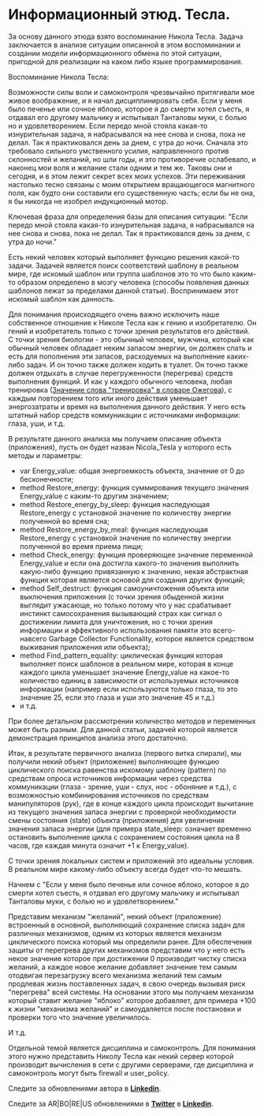 # Информационный этюд. Тесла.

За основу данного этюда взято воспоминание Никола Тесла. Задача заключается в анализе ситуации описанной в этом воспоминании и создании модели информационного обмена по этой ситуации, пригодной для реализации на каком либо языке программирования.

Воспоминание Никола Тесла:

Возможности силы воли и самоконтроля чрезвычайно притягивали мое живое воображение, и я начал дисциплинировать себя. Если у меня было печенье или сочное яблоко, которое я до смерти хотел съесть, я отдавал его другому мальчику и испытывал Танталовы муки, с болью но и удовлетворением. Если передо мной стояла какая-то изнурительная задача, я набрасывался на нее снова и снова, пока не делал. Так я практиковался день за днем, с утра до ночи. Сначала это требовало сильного умственного усилия, направленного против склонностей и желаний, но шли годы, и это противоречие ослабевало, и наконец мои воля и желание стали одним и тем же. Таковы они и сегодня, и в этом лежит секрет всех моих успехов. Эти переживания настолько тесно связаны с моим открытием вращающегося магнитного поля, как будто они составили его существенную часть; если бы не она, я бы никогда не изобрел индукционный мотор.

Ключевая фраза для определения базы для описания ситуации: "Если передо мной стояла какая-то изнурительная задача, я набрасывался на нее снова и снова, пока не делал. Так я практиковался день за днем, с утра до ночи."

Есть некий человек который выполняет функцию решения какой-то задачи. Задачей является поиск соответствий шаблону в реальном мире, где искомый шаблон или группа шаблонов это то что было каким-то образом определено в мозгу человека (способы появления данных шаблонов лежат за пределами данной статьи). Воспринимаем этот искомый шаблон как данность.

Для понимания происходящего очень важно исключить наше собственное отношение к Николе Тесла как к гению и изобретателю. Он гений и изобретатель только с точки зрения результатов его действий. С точки зрения биологии - это обычный человек, мужчина, который как обычный человек обладает неким запасом энергии, он должен спать и есть для пополнения эти запасов, расходуемых на выполнение каких-либо задач. И он точно также должен ходить в туалет. Он точно также должен отдыхать в случае перегруженности (перегрева) средств выполнения функций. И как у каждого обычного человека, любая тренировка ([Значение слова "тренировка" в словаре Ожегова](http://ozhegov.info/slovar/?ex=Y&q=ТРЕНИРОВКА)), с каждым повторением того или иного действия уменьшает энергозатраты и время на выполнения данного действия. У него есть штатный набор средств коммуникации с источниками информации: глаза, уши, и т.д.

В результате данного анализа мы получаем описание объекта (приложения), пусть он будет назван Nicola_Tesla у которого есть методы и параметры:

- var Energy_value: общая энергоемкость объекта, значение от 0 до бесконечности;
- method Restore_energy: функция суммирования текущего значения Energy_value с каким-то другим значением;
- method Restore_energy_by_sleep: функция наследующая Restore_energy с установкой значение по количеству энергии полученной во время сна;
- method Restore_energy_by_meal: функция наследующая Restore_energy с установкой значение по количеству энергии полученной во время приема пищи;
- method Check_energy: функция проверяющее значение переменной Energy_value и если она достигла какого-то значения выполнить какую-либо функцию привязанную к значению, некая абстрактная функция которая является основой для создания других функций;
- method Self_destruct: функция самоуничтожения объекта или выключения приложения (с точки зрения обыденной жизни выглядит ужасающе, но только потому что у нас срабатывает инстинкт самосохранения вызывающий страх как сигнал о достижении лимита для уничтожения, но с точки зрения информации и эффективного использования памяти это всего-навсего Garbage Collector Functionality, которое является средством выживания приложения или объекта);
- method Find_pattern_equality: циклическая функция которая выполняет поиск шаблонов в реальном мире, которая в конце каждого цикла уменьшает значение Energy_value на какое-то количество единиц в зависимости от используемых источников информации (например если используются только глаза, то это значение 25, если это глаза и уши это значение 45 и т.д.)
- и т.д.

При более детальном рассмотрении количество методов и переменных может быть разным. Для данной статьи, задачей которой является демонстрация принципов анализа этого достаточно.

Итак, в результате первичного анализа (первого витка спирали), мы получили некий объект (приложение) выполняющее функцию циклического поиска равенства искомому шаблону (pattern) по средствам опроса источников информации через средства коммуникации (глаза - зрение, уши - слух, нос - обоняние и т.д.), с возможностью комбинирования источников по средствам манипуляторов (рук), где в конце каждого цикла происходит вычитание из текущего значения запаса энергии с проверкой необходимости смены состояния (state) объекта (приложения) для увеличения значения запаса энергии (для примера state_sleep: означает временно остановить выполнение цикла с сохранением состояния цикла на 8 часов, где каждая минута означит +1 к Energy_value).

С точки зрения локальных систем и приложений это идеальны условия. В реальном мире какому-либо объекту всегда будет что-то мешать. 

Начнем с "Если у меня было печенье или сочное яблоко, которое я до смерти хотел съесть, я отдавал его другому мальчику и испытывал Танталовы муки, с болью но и удовлетворением."

Представим механизм "желаний", некий объект (приложение) встроенный в основной, выполняющий сохранение списка задач для различных механизмов, одним из которых является механизм циклического поиска который мы определили ранее. Для обеспечения защиты от перегрева других механизмов представим что у него есть некое значение которое при достижении 0 производит чистку списка желаний, а каждое новое желание добавляет значение тем самым отодвигая перезагрузку всего механизма желаний тем самым продлевая жизнь поставленных задач, в свою очередь вызывая риск "перегрева" всей системы. На основании этого мы получаем механизм который ставит желание "яблоко" которое добавляет, для примера +100 к жизни "механизма желаний" и самоудаляется после постановки и проверки того что значение увеличилось. 

И т.д.

Отдельной темой является дисциплина и самоконтроль. Для понимания этого нужно представить Николу Тесла как некий сервер которой производит вычисления в сети с другими серверами, где дисциплина и самоконтроль могут быть firewall и user_policy.

Следите за обновлениями автора в [**Linkedin**](https://www.linkedin.com/in/alexandr-kirilov-3365b992/).

Следите за AR|BO|RE|US обновлениями в [**Twitter**](https://twitter.com/ArboreusSystems) в [**Linkedin**](www.linkedin.com/company/arboreus-systems/).